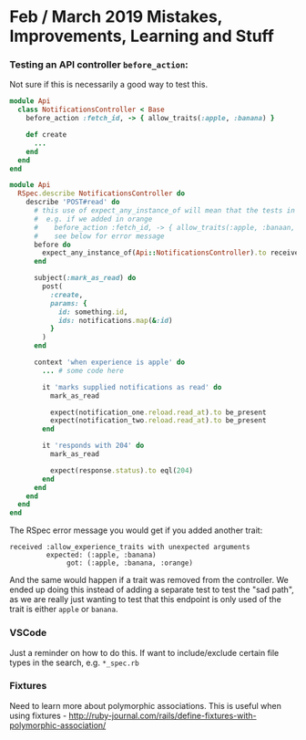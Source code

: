 # Feb / March 2019 Mistakes, Improvements, Learning and Stuff

### Testing an API controller `before_action`:

Not sure if this is necessarily a good way to test this.

```ruby
module Api
  class NotificationsController < Base
    before_action :fetch_id, -> { allow_traits(:apple, :banana) }

    def create
      ...
    end
  end
end
```

```ruby
module Api
  RSpec.describe NotificationsController do
    describe 'POST#read' do
      # this use of expect_any_instance_of will mean that the tests in this spec will fail if any other traits are added or removed in the controller
      #  e.g. if we added in orange
      #    before_action :fetch_id, -> { allow_traits(:apple, :banaan, :orange) }
      #    see below for error message
      before do
        expect_any_instance_of(Api::NotificationsController).to receive(:allow_traits).with(:apple, :banana).and_call_original
      end

      subject(:mark_as_read) do
        post(
          :create,
          params: {
            id: something.id,
            ids: notifications.map(&:id)
          }
        )
      end

      context 'when experience is apple' do
        ... # some code here

        it 'marks supplied notifications as read' do
          mark_as_read

          expect(notification_one.reload.read_at).to be_present
          expect(notification_two.reload.read_at).to be_present
        end

        it 'responds with 204' do
          mark_as_read

          expect(response.status).to eql(204)
        end
      end
    end
  end
end
```

The RSpec error message you would get if you added another trait:

```
received :allow_experience_traits with unexpected arguments
         expected: (:apple, :banana)
              got: (:apple, :banana, :orange)
```

And the same would happen if a trait was removed from the controller.
We ended up doing this instead of adding a separate test to test the "sad path", as we are really just wanting to test that this endpoint is only used of the trait is either `apple` or `banana`.

### VSCode

Just a reminder on how to do this. If want to include/exclude certain file types in the search, e.g. `*_spec.rb`

### Fixtures

Need to learn more about polymorphic associations.
This is useful when using fixtures - <http://ruby-journal.com/rails/define-fixtures-with-polymorphic-association/>
